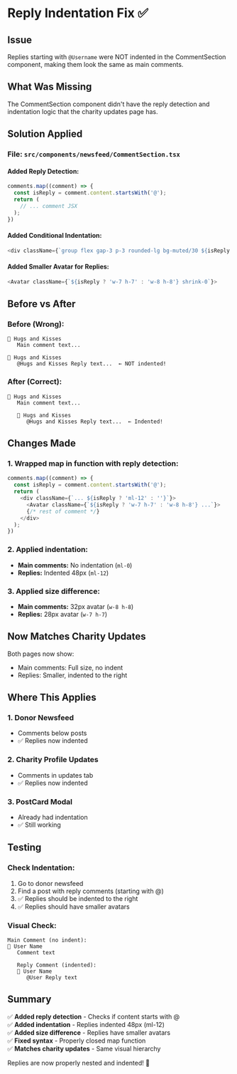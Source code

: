 # Reply Indentation Fix ✅

## Issue
Replies starting with `@Username` were NOT indented in the CommentSection component, making them look the same as main comments.

## What Was Missing
The CommentSection component didn't have the reply detection and indentation logic that the charity updates page has.

## Solution Applied

### File: `src/components/newsfeed/CommentSection.tsx`

#### Added Reply Detection:
```typescript
comments.map((comment) => {
  const isReply = comment.content.startsWith('@');
  return (
    // ... comment JSX
  );
})
```

#### Added Conditional Indentation:
```typescript
<div className={`group flex gap-3 p-3 rounded-lg bg-muted/30 ${isReply ? 'ml-12' : ''}`}>
```

#### Added Smaller Avatar for Replies:
```typescript
<Avatar className={`${isReply ? 'w-7 h-7' : 'w-8 h-8'} shrink-0`}>
```

## Before vs After

### Before (Wrong):
```
👤 Hugs and Kisses
   Main comment text...
   
👤 Hugs and Kisses
   @Hugs and Kisses Reply text...  ← NOT indented!
```

### After (Correct):
```
👤 Hugs and Kisses
   Main comment text...
   
   👤 Hugs and Kisses
      @Hugs and Kisses Reply text...  ← Indented!
```

## Changes Made

### 1. Wrapped map in function with reply detection:
```typescript
comments.map((comment) => {
  const isReply = comment.content.startsWith('@');
  return (
    <div className={`... ${isReply ? 'ml-12' : ''}`}>
      <Avatar className={`${isReply ? 'w-7 h-7' : 'w-8 h-8'} ...`}>
      {/* rest of comment */}
    </div>
  );
})
```

### 2. Applied indentation:
- **Main comments:** No indentation (`ml-0`)
- **Replies:** Indented 48px (`ml-12`)

### 3. Applied size difference:
- **Main comments:** 32px avatar (`w-8 h-8`)
- **Replies:** 28px avatar (`w-7 h-7`)

## Now Matches Charity Updates

Both pages now show:
- Main comments: Full size, no indent
- Replies: Smaller, indented to the right

## Where This Applies

### 1. Donor Newsfeed
- Comments below posts
- ✅ Replies now indented

### 2. Charity Profile Updates
- Comments in updates tab
- ✅ Replies now indented

### 3. PostCard Modal
- Already had indentation
- ✅ Still working

## Testing

### Check Indentation:
1. Go to donor newsfeed
2. Find a post with reply comments (starting with @)
3. ✅ Replies should be indented to the right
4. ✅ Replies should have smaller avatars

### Visual Check:
```
Main Comment (no indent):
👤 User Name
   Comment text

   Reply Comment (indented):
   👤 User Name
      @User Reply text
```

## Summary

✅ **Added reply detection** - Checks if content starts with @  
✅ **Added indentation** - Replies indented 48px (ml-12)  
✅ **Added size difference** - Replies have smaller avatars  
✅ **Fixed syntax** - Properly closed map function  
✅ **Matches charity updates** - Same visual hierarchy  

Replies are now properly nested and indented! 🎉
